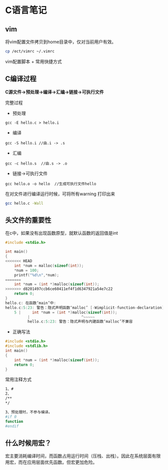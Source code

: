 # C语言笔记

## vim

将vim配置文件拷贝到home目录中，仅对当前用户有效。

```sh
cp /ect/vimrc ~/.vimrc
```

vim配置脚本 + 常用快捷方式

## C编译过程

**C源文件->预处理->编译->汇编->链接->可执行文件**

完整过程

- 预处理

```
gcc -E hello.c > hello.i
```

- 编译

```
gcc -S hello.i //由.i -> .s
```

- 汇编

```shell
gcc -c hello.s  //由.s -> .o
```

- 链接->可执行文件

```shell
gcc hello.o -o hello  //生成可执行文件hello
```

在对文件进行编译运行时候，可将所有warning 打印出来

```sh
gcc hello.c -Wall
```

 

## 头文件的重要性

在c中，如果没有出现函数原型，就默认函数的返回值是int

```c
#include <stdio.h>

int main()
{
<<<<<<< HEAD
    int *num = malloc(sizeof(int));
    *num = 100;
    printf("%d\n",*num);
=======
    int *num = (int *)malloc(sizeof(int));
>>>>>>> d8201497ccb6ce60411ef4f1d6347921a54e7c22
    return 0;
}
hello.c: 在函数‘main’中:
hello.c:5:23: 警告：隐式声明函数‘malloc’ [-Wimplicit-function-declaration]
    5 |     int *num = (int *)malloc(sizeof(int));
          |                       ^~~~~~
          hello.c:5:23: 警告：隐式声明与内建函数‘malloc’不兼容
```

- 正确写法

```c
#include <stdio.h>
#include <stdlib.h>
int main()
{
    int *num = (int *)malloc(sizeof(int));
    return 0;
}
```

 

常用注释方式

```sh
1、#
2、
/**
*/

3、预处理时，不参与编译。
#if 0
function
#endif
```



## 什么时候用宏？

宏主要消耗编译时间，而函数占用运行时间（压栈、出栈）。因此在系统层面有限用宏，而在应用层面优先函数。但宏更加危险。